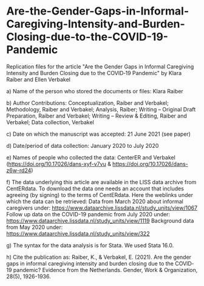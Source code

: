 # Are-the-Gender-Gaps-in-Informal-Caregiving-Intensity-and-Burden-Closing-due-to-the-COVID-19-Pandemic
Replication files for the article  "Are the Gender Gaps in Informal Caregiving Intensity and Burden Closing due to the COVID‐19 Pandemic" by Klara Raiber and Ellen Verbakel

a) Name of the person who stored the documents or files: Klara Raiber

b) Author Contributions: Conceptualization, Raiber and Verbakel; Methodology, Raiber and Verbakel; Analysis, Raiber; Writing – Original Draft Preparation, Raiber and Verbakel; Writing – Review & Editing, Raiber and Verbakel; Data collection, Verbakel

c) Date on which the manuscript was accepted: 21 June 2021 (see paper)

d) Date/period of data collection: January 2020 to July 2020

e) Names of people who collected the data: CenterER and Verbakel (https://doi.org/10.17026/dans-xyf-v7vu & https://doi.org/10.17026/dans-z6w-rd24)

f) The data underlying this article are available in the LISS data archive from CentERdata. To download the data one needs an account that includes agreeing (by signing) to the terms of CentERdata. Here the weblinks under which the data can be retrieved:
Data from March 2020 about informal caregivers under: https://www.dataarchive.lissdata.nl/study_units/view/1067
Follow up data on the COVID-19 pandemic from July 2020 under:
https://www.dataarchive.lissdata.nl/study_units/view/1119
Background data from May 2020 under:
https://www.dataarchive.lissdata.nl/study_units/view/322

g) The syntax for the data analysis is for Stata. We used Stata 16.0.

h) Cite the publication as:
Raiber, K., & Verbakel, E. (2021). Are the gender gaps in informal caregiving intensity and burden closing due to the COVID‐19 pandemic? Evidence from the Netherlands. Gender, Work & Organization, 28(5), 1926-1936.
